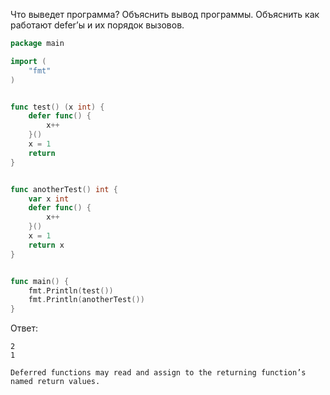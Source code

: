 Что выведет программа? Объяснить вывод программы. Объяснить как работают defer’ы и их порядок вызовов.

```go
package main

import (
	"fmt"
)


func test() (x int) {
	defer func() {
		x++
	}()
	x = 1
	return
}


func anotherTest() int {
	var x int
	defer func() {
		x++
	}()
	x = 1
	return x
}


func main() {
	fmt.Println(test())
	fmt.Println(anotherTest())
}
```

Ответ:
```
2
1

Deferred functions may read and assign to the returning function’s named return values.

```
